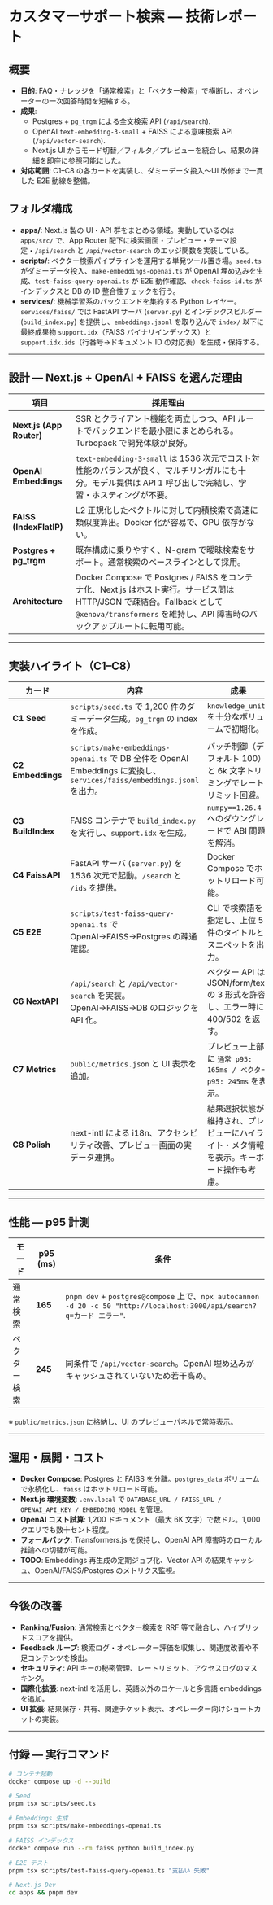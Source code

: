 # カスタマーサポート検索 — 技術レポート

## 概要
- **目的**: FAQ・ナレッジを「通常検索」と「ベクター検索」で横断し、オペレーターの一次回答時間を短縮する。
- **成果**:
  - Postgres + `pg_trgm` による全文検索 API (`/api/search`).
  - OpenAI `text-embedding-3-small` + FAISS による意味検索 API (`/api/vector-search`).
  - Next.js UI からモード切替／フィルタ／プレビューを統合し、結果の詳細を即座に参照可能にした。
- **対応範囲**: C1–C8 の各カードを実装し、ダミーデータ投入〜UI 改修まで一貫した E2E 動線を整備。

## フォルダ構成
- **apps/**: Next.js 製の UI・API 群をまとめる領域。実動しているのは `apps/src/` で、App Router 配下に検索画面・プレビュー・テーマ設定・`/api/search` と `/api/vector-search` のエッジ関数を実装している。
- **scripts/**: ベクター検索パイプラインを運用する単発ツール置き場。`seed.ts` がダミーデータ投入、`make-embeddings-openai.ts` が OpenAI 埋め込みを生成、`test-faiss-query-openai.ts` が E2E 動作確認、`check-faiss-id.ts` がインデックスと DB の ID 整合性チェックを行う。
- **services/**: 機械学習系のバックエンドを集約する Python レイヤー。`services/faiss/` では FastAPI サーバ (`server.py`) とインデックスビルダー (`build_index.py`) を提供し、`embeddings.jsonl` を取り込んで `index/` 以下に最終成果物 `support.idx`（FAISS バイナリインデックス）と `support.idx.ids`（行番号→ドキュメント ID の対応表）を生成・保持する。

---

## 設計 — Next.js + OpenAI + FAISS を選んだ理由

| 項目 | 採用理由 |
| --- | --- |
| **Next.js (App Router)** | SSR とクライアント機能を両立しつつ、API ルートでバックエンドを最小限にまとめられる。Turbopack で開発体験が良好。|
| **OpenAI Embeddings** | `text-embedding-3-small` は 1536 次元でコスト対性能のバランスが良く、マルチリンガルにも十分。モデル提供は API 1 呼び出しで完結し、学習・ホスティングが不要。|
| **FAISS (IndexFlatIP)** | L2 正規化したベクトルに対して内積検索で高速に類似度算出。Docker 化が容易で、GPU 依存がない。|
| **Postgres + pg_trgm** | 既存構成に乗りやすく、N-gram で曖昧検索をサポート。通常検索のベースラインとして採用。|
| **Architecture** | Docker Compose で Postgres / FAISS をコンテナ化、Next.js はホスト実行。サービス間は HTTP/JSON で疎結合。Fallback として `@xenova/transformers` を維持し、API 障害時のバックアップルートに転用可能。|

---

## 実装ハイライト（C1–C8）

| カード | 内容 | 成果 |
| --- | --- | --- |
| **C1 Seed** | `scripts/seed.ts` で 1,200 件のダミーデータ生成。`pg_trgm` の index を作成。 | `knowledge_units` を十分なボリュームで初期化。|
| **C2 Embeddings** | `scripts/make-embeddings-openai.ts` で DB 全件を OpenAI Embeddings に変換し、`services/faiss/embeddings.jsonl` を出力。 | バッチ制御（デフォルト 100）と 6k 文字トリミングでレートリミット回避。|
| **C3 BuildIndex** | FAISS コンテナで `build_index.py` を実行し、`support.idx` を生成。 | `numpy==1.26.4` へのダウングレードで ABI 問題を解消。|
| **C4 FaissAPI** | FastAPI サーバ (`server.py`) を 1536 次元で起動。`/search` と `/ids` を提供。 | Docker Compose でホットリロード可能。|
| **C5 E2E** | `scripts/test-faiss-query-openai.ts` で OpenAI→FAISS→Postgres の疎通確認。 | CLI で検索語を指定し、上位 5 件のタイトルとスニペットを出力。|
| **C6 NextAPI** | `/api/search` と `/api/vector-search` を実装。OpenAI→FAISS→DB のロジックを API 化。 | ベクター API は JSON/form/text の 3 形式を許容し、エラー時に 400/502 を返す。|
| **C7 Metrics** | `public/metrics.json` と UI 表示を追加。 | プレビュー上部に `通常 p95: 165ms / ベクター p95: 245ms` を表示。|
| **C8 Polish** | next-intl による i18n、アクセシビリティ改善、プレビュー画面の実データ連携。 | 結果選択状態が維持され、プレビューにハイライト・メタ情報を表示。キーボード操作も考慮。|

---

## 性能 — p95 計測

| モード | p95 (ms) | 条件 |
| --- | --- | --- |
| 通常検索 | **165** | `pnpm dev` + `postgres@compose` 上で、`npx autocannon -d 20 -c 50 "http://localhost:3000/api/search?q=カード エラー"`. |
| ベクター検索 | **245** | 同条件で `/api/vector-search`。OpenAI 埋め込みがキャッシュされていないため若干高め。|

※ `public/metrics.json` に格納し、UI のプレビューパネルで常時表示。

---

## 運用・展開・コスト

- **Docker Compose**: Postgres と FAISS を分離。`postgres_data` ボリュームで永続化し、`faiss` はホットリロード可能。
- **Next.js 環境変数**: `.env.local` で `DATABASE_URL / FAISS_URL / OPENAI_API_KEY / EMBEDDING_MODEL` を管理。
- **OpenAI コスト試算**: 1,200 ドキュメント（最大 6K 文字）で数ドル。1,000 クエリでも数十セント程度。
- **フォールバック**: Transformers.js を保持し、OpenAI API 障害時のローカル推論への切替が可能。
- **TODO**: Embeddings 再生成の定期ジョブ化、Vector API の結果キャッシュ、OpenAI/FAISS/Postgres のメトリクス監視。

---

## 今後の改善
- **Ranking/Fusion**: 通常検索とベクター検索を RRF 等で融合し、ハイブリッドスコアを提供。
- **Feedback ループ**: 検索ログ・オペレーター評価を収集し、関連度改善や不足コンテンツを検出。
- **セキュリティ**: API キーの秘密管理、レートリミット、アクセスログのマスキング。
- **国際化拡張**: next-intl を活用し、英語以外のロケールと多言語 embeddings を追加。
- **UI 拡張**: 結果保存・共有、関連チケット表示、オペレーター向けショートカットの実装。

---

## 付録 — 実行コマンド
```bash
# コンテナ起動
docker compose up -d --build

# Seed
pnpm tsx scripts/seed.ts

# Embeddings 生成
pnpm tsx scripts/make-embeddings-openai.ts

# FAISS インデックス
docker compose run --rm faiss python build_index.py

# E2E テスト
pnpm tsx scripts/test-faiss-query-openai.ts "支払い 失敗"

# Next.js Dev
cd apps && pnpm dev
```
